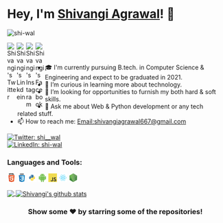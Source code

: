 # Hey, I'm [Shivangi Agrawal](https://shi-wal.github.io/)! 👋

<p align="left"> <img src="https://komarev.com/ghpvc/?username=shi-wal&label=Views&color=blue&style=plastic" alt="shi-wal" /> </p>

<a href="https://twitter.com/shi__wal">
  <img align="left" alt="Shivangi's Twitter" width="22px" src="https://cdn.jsdelivr.net/npm/simple-icons@v3/icons/twitter.svg" />
</a>
<a href="https://www.linkedin.com/in/shi-wal/">
  <img align="left" alt="Shivangi's Linkdein" width="22px" src="https://cdn.jsdelivr.net/npm/simple-icons@v3/icons/linkedin.svg" />
</a>
<a href="https://www.instagram.com/_shivangiagrawal_/">
  <img align="left" alt="Shivangi's Instagram" width="22px" src="https://cdn.jsdelivr.net/npm/simple-icons@v3/icons/instagram.svg" />
</a>
<a href="https://www.facebook.com/miss.shivii">
  <img align="left" alt="Shivangi's Facebook" width="22px" src="https://cdn.jsdelivr.net/npm/simple-icons@v3/icons/facebook.svg" />
</a>


<br/>
<br/>


- 🎓 I'm currently pursuing B.tech. in Computer Science & Engineering and expect to be graduated in 2021.
- 🌱 I’m curious in learning more about technology.
- 🤔 I’m looking for opportunities to furnish my both hard & soft skills.
- 💬 Ask me about Web & Python development or any tech related stuff.
- 📫 How to reach me: [Email:shivangiagrawal667@gmail.com](mailto:shivangiagrawal667@gmail.com)



[![Twitter: shi__wal](https://img.shields.io/twitter/follow/shi__wal?style=social)](https://twitter.com/shi__wal) <br/>
[![LinkedIn: shi-wal](https://img.shields.io/badge/-shiwal-blue?style=flat-square&logo=Linkedin&logoColor=white&link=https://www.linkedin.com/in/shi-wal/)](https://www.linkedin.com/in/shi-wal/)
<!-- [![GitHub: shi-wal](https://img.shields.io/github/followers/shi-wal?label=follow&style=social)](https://github.com/shi-wal) -->


### Languages and Tools:

<code><img height="20" src="https://raw.githubusercontent.com/github/explore/80688e429a7d4ef2fca1e82350fe8e3517d3494d/topics/html/html.png"></code>
<code><img height="20" src="https://raw.githubusercontent.com/github/explore/80688e429a7d4ef2fca1e82350fe8e3517d3494d/topics/css/css.png"></code>
<code><img height="20" src="https://raw.githubusercontent.com/github/explore/80688e429a7d4ef2fca1e82350fe8e3517d3494d/topics/python/python.png"></code>
<code><img height="20" src="https://raw.githubusercontent.com/github/explore/80688e429a7d4ef2fca1e82350fe8e3517d3494d/topics/android/android.png"></code>
<code><img height="20" src="https://raw.githubusercontent.com/github/explore/80688e429a7d4ef2fca1e82350fe8e3517d3494d/topics/javascript/javascript.png"></code>
<code><img height="20" src="https://raw.githubusercontent.com/github/explore/80688e429a7d4ef2fca1e82350fe8e3517d3494d/topics/react/react.png"></code>
<code><img height="20" src="https://raw.githubusercontent.com/github/explore/80688e429a7d4ef2fca1e82350fe8e3517d3494d/topics/nodejs/nodejs.png"></code>    

<a href="https://github.com/shi-wal">
  <img align="center" src="https://github-readme-stats.vercel.app/api/top-langs/?username=shi-wal&theme=dark&hide_langs_below=1" />
</a>
<a href="https://github.com/shi-wal">
 <img align="center" src="https://github-readme-stats.vercel.app/api?username=shi-wal&show_icons=true&theme=dark&line_height=27" alt="Shivangi's github stats"/>
</a>


<div align="center">

### Show some ❤️ by starring some of the repositories!

</div>
